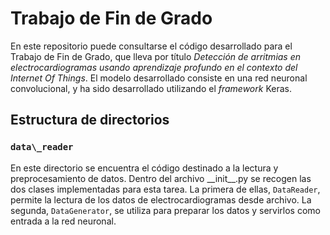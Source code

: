 # Trabajo de Fin de Grado

En este repositorio puede consultarse el código desarrollado para el
Trabajo de Fin de Grado, que lleva por título _Detección de arritmias
en electrocardiogramas usando aprendizaje profundo en el contexto del
Internet Of Things_. El modelo desarrollado consiste en una red neuronal
convolucional, y ha sido desarrollado utilizando el _framework_ Keras.

## Estructura de directorios

### `data\_reader`

En este directorio se encuentra el código destinado a la lectura y
preprocesamiento de datos. Dentro del archivo \_\_init\_\_.py se
recogen las dos clases implementadas para esta tarea. La primera de
ellas, `DataReader`, permite la lectura de los datos de
electrocardiogramas desde archivo. La segunda, `DataGenerator`,
se utiliza para preparar los datos y servirlos como entrada a la
red neuronal.

